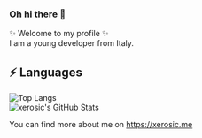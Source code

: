 ### Oh hi there 👋

✨ Welcome to my profile ✨  
I am a young developer from Italy.

## ⚡ Languages
![Top Langs](https://github-readme-stats.vercel.app/api/top-langs/?username=xerosic&theme=radical)\
![xerosic's GitHub Stats](https://github-readme-stats.vercel.app/api?username=xerosic&show_icons=true&theme=radical)

You can find more about me on https://xerosic.me
